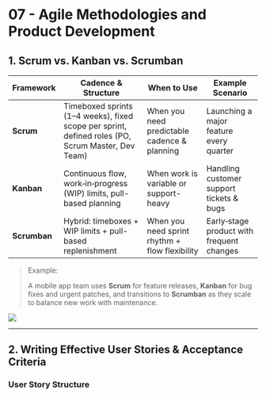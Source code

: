 # 07 - Agile Methodologies and Product Development

## 1. Scrum vs. Kanban vs. Scrumban

| Framework | Cadence & Structure | When to Use | Example Scenario |
| --- | --- | --- | --- |
| **Scrum** | Timeboxed sprints (1–4 weeks), fixed scope per sprint, defined roles (PO, Scrum Master, Dev Team) | When you need predictable cadence & planning | Launching a major feature every quarter |
| **Kanban** | Continuous flow, work‐in‐progress (WIP) limits, pull-based planning | When work is variable or support-heavy | Handling customer support tickets & bugs |
| **Scrumban** | Hybrid: timeboxes + WIP limits + pull-based replenishment | When you need sprint rhythm + flow flexibility | Early‐stage product with frequent changes |

> Example:
> 
> 
> A mobile app team uses **Scrum** for feature releases, **Kanban** for bug fixes and urgent patches, and transitions to **Scrumban** as they scale to balance new work with maintenance.
> 

![](https://media.giphy.com/media/l1J9JzBB9r3hUe4k4/giphy.gif)

---

## 2. Writing Effective User Stories & Acceptance Criteria

### User Story Structure
